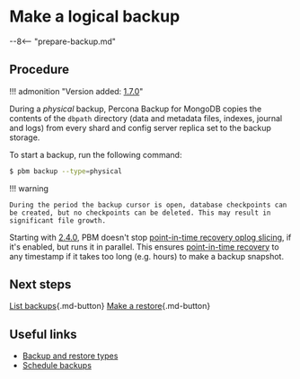 # Make a logical backup

--8<-- "prepare-backup.md"

## Procedure

!!! admonition "Version added: [1.7.0](../release-notes/1.7.0.md)" 

During a *physical* backup, Percona Backup for MongoDB  copies the contents of the `dbpath` directory (data and metadata files, indexes, journal and logs) from every shard and config server replica set to the backup storage. 

To start a backup, run the following command:

```{.bash data-prompt="$"}
$ pbm backup --type=physical
```
     
!!! warning 

    During the period the backup cursor is open, database checkpoints can be created, but no checkpoints can be deleted. This may result in significant file growth.
    
Starting with [2.4.0](../release-notes/2.4.0.md), PBM doesn't stop [point-in-time recovery oplog slicing](../features/point-in-time-recovery.md#oplog-slicing), if it's enabled, but runs it in parallel. This ensures [point-in-time recovery](pitr-tutorial.md) to any timestamp if it takes too long (e.g. hours) to make a backup snapshot.

## Next steps

[List backups](../usage/list-backup.md){.md-button}
[Make a restore](restore.md){.md-button}

## Useful links

* [Backup and restore types](../features/backup-types.md)
* [Schedule backups](../usage/schedule-backup.md)

